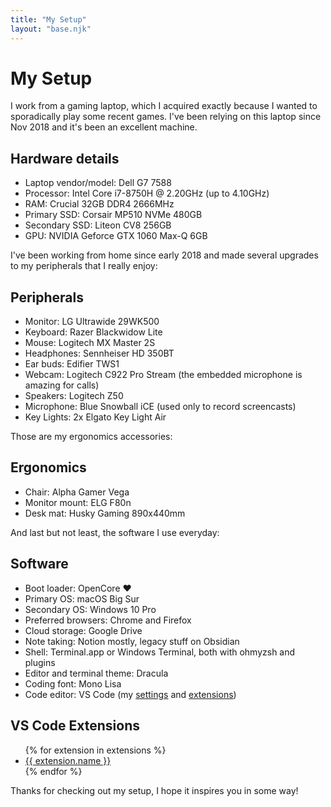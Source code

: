 ```yaml
---
title: "My Setup"
layout: "base.njk"
---
```


# My Setup

I work from a gaming laptop, which I acquired exactly because I wanted to sporadically play some recent games. I've been relying on this laptop since Nov 2018 and it's been an excellent machine.

<div class="my-10">
  <h2>Hardware details</h2>

  <ul class="list-disc ml-8">
    <li>Laptop vendor/model: Dell G7 7588</li>
    <li>Processor: Intel Core i7-8750H @ 2.20GHz (up to 4.10GHz)</li>
    <li>RAM: Crucial 32GB DDR4 2666MHz</li>
    <li>Primary SSD: Corsair MP510 NVMe 480GB</li>
    <li>Secondary SSD: Liteon CV8 256GB</li>
    <li>GPU: NVIDIA Geforce GTX 1060 Max-Q 6GB</li>
  </ul>
</div>

I've been working from home since early 2018 and made several upgrades to my peripherals that I really enjoy:

<div class="my-10">
  <h2>Peripherals</h2>

  <ul>
    <li>Monitor: LG Ultrawide 29WK500</li>
    <li>Keyboard: Razer Blackwidow Lite</li>
    <li>Mouse: Logitech MX Master 2S</li>
    <li>Headphones: Sennheiser HD 350BT</li>
    <li>Ear buds: Edifier TWS1</li>
    <li>Webcam: Logitech C922 Pro Stream (the embedded microphone is amazing for calls)</li>
    <li>Speakers: Logitech Z50</li>
    <li>Microphone: Blue Snowball iCE (used only to record screencasts)</li>
    <li>Key Lights: 2x Elgato Key Light Air</li>
  </ul>
</div>

Those are my ergonomics accessories:

<div class="my-10">
  <h2>Ergonomics</h2>

  <ul>
    <li>Chair: Alpha Gamer Vega</li>
    <li>Monitor mount: ELG F80n</li>
    <li>Desk mat: Husky Gaming 890x440mm</li>
  </ul>
</div>

And last but not least, the software I use everyday:

<div class="my-10">
  <h2>Software</h2>

  <ul>
    <li>Boot loader: OpenCore ❤️</li>
    <li>Primary OS: macOS Big Sur</li>
    <li>Secondary OS: Windows 10 Pro</li>
    <li>Preferred browsers: Chrome and Firefox</li>
    <li>Cloud storage: Google Drive</li>
    <li>Note taking: Notion mostly, legacy stuff on Obsidian</li>
    <li>Shell: Terminal.app or Windows Terminal, both with ohmyzsh and plugins</li>
    <li>Editor and terminal theme: Dracula</li>
    <li>Coding font: Mono Lisa</li>
    <li>Code editor: VS Code (my <a href="https://gist.github.com/fmoliveira/8bbbbecc8cbb35a0da3e66b52522318e#file-settings-json" target="_blank" rel="noopener noreferrer">settings</a> and <a href="https://gist.github.com/fmoliveira/8bbbbecc8cbb35a0da3e66b52522318e#file-extensions-json" target="_blank" rel="noopener noreferrer">extensions</a>)</li>
  </ul>
</div>

<div class="my-10">
  <h2>VS Code Extensions</h2>

  <ul>
    {% for extension in extensions %}
  <li><a href="{{ extension.url }}" target="_blank" rel="noopener noreferrer">{{ extension.name }}</a></li>
    {% endfor %}
  </ul>
</div>

<p>Thanks for checking out my setup, I hope it inspires you in some way!</p>
